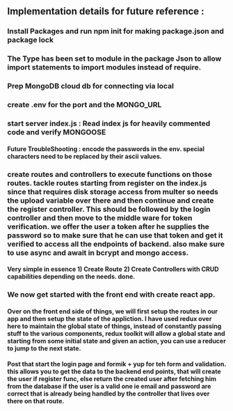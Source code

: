 ## Implementation details for future reference : 
### Install Packages and run npm init for making package.json and package lock 
### The Type has been set to module in the package Json to allow import statements to import modules instead of require.
### Prep MongoDB cloud db for connecting via local
### create .env for the port and the MONGO_URL
### start server index.js : Read index js for heavily commented code and verify MONGOOSE
#### Future TroubleShooting : encode the passwords in the env. special characters need to be replaced by their ascii values.
### create routes and controllers to execute functions on those routes. tackle routes starting from register on the index.js since that requires disk storage access from multer so needs the upload variable over there and then continue and create the register controller. This should be followed by the login controller and then move to the middle ware for token verification. we offer the user a token after he supplies the password so to make sure that he can use that token and get it verified to access all the endpoints of backend. also make sure to use async and await in bcrypt and mongo access.
#### Very simple in essence 1) Create Route 2) Create Controllers with CRUD capabilities depending on the needs. done.

### We now get started with the front end with create react app.
#### Over on the front end side of things, we will first setup the routes in our app and then setup the state of the appliction. I have used redux over here to maintain the global state of things, instead of constantly passing stuff to the various components, redux toolkit will allow a global state and starting from some initial state and given an action, you can use a reducer to jump to the next state.
#### Post that start the login page and formik + yup for teh form and validation. this allows you to get the data to the backend end points, that will create the user if register func, else return the created user after fetching him from the database if the user is a valid one ie email and password are correct that is already being handled by the controller that lives over there on that route.